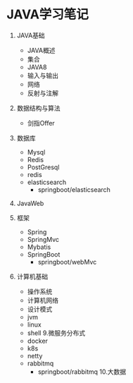 # JAVA学习笔记

1. JAVA基础
   * JAVA概述
   * 集合
   * JAVA8
   * 输入与输出
   * 网络
   * 反射与注解
2. 数据结构与算法
   * 剑指Offer
3. 数据库
   * Mysql
   * Redis
   * PostGresql
   * redis
   * elasticsearch
     * springboot/elasticsearch
4. JavaWeb
5. 框架
   * Spring
   * SpringMvc
   * Mybatis
   * SpringBoot
     * springboot/webMvc

6. 计算机基础
   * 操作系统
   * 计算机网络
   * 设计模式
   * jvm
   * linux
   * shell
9.微服务分布式
   * docker
   * k8s
   * netty
   * rabbitmq
     * springboot/rabbitmq
10.大数据
